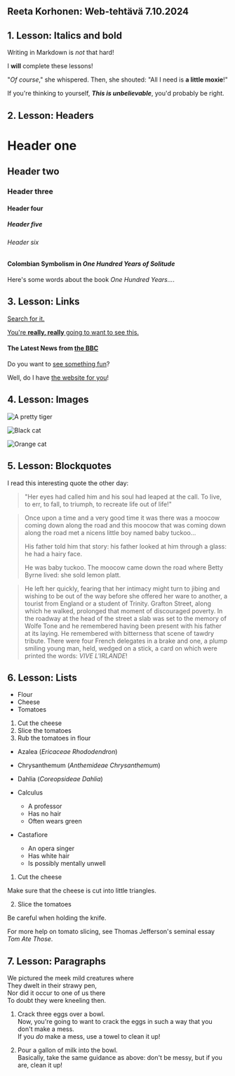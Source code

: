 ## Reeta Korhonen: Web-tehtävä 7.10.2024

## 1. Lesson: Italics and bold  

Writing in Markdown is _not_ that hard!  

I **will** complete these lessons!  

"_Of course_," she whispered. Then, she shouted: "All I need is **a little moxie**!"  

If you're thinking to yourself, **_This is unbelievable_**, you'd probably be right.  


## 2. Lesson: Headers  

# Header one  
## Header two  
### Header three  
#### Header four  
##### Header five  
###### Header six  

#### Colombian Symbolism in _One Hundred Years of Solitude_

Here's some words about the book _One Hundred Years..._.  

## 3. Lesson: Links  

[Search for it.](https://www.google.com)  

[You're **really, really** going to want to see this.](https://www.dailykitten.com)  

#### The Latest News from [the BBC](https://www.bbc.com/news)

Do you want to [see something fun][a fun place]?

Well, do I have [the website for you][another fun place]!

[a fun place]: https://www.zombo.com

[another fun place]: https://www.stumbleupon.com  

## 4. Lesson: Images  

![A pretty tiger](https://upload.wikimedia.org/wikipedia/commons/5/56/Tiger.50.jpg)  

![Black cat][BLack]  

![Orange cat][Orange]  

[Black]: https://upload.wikimedia.org/wikipedia/commons/a/a3/81_INF_DIV_SSI.jpg

[Orange]: https://icons.iconarchive.com/icons/google/noto-emoji-animals-nature/256/22221-cat-icon.png  

## 5. Lesson: Blockquotes  

I read this interesting quote the other day:  
> "Her eyes had called him and his soul had leaped at the call. To live, to err, to fall, to triumph, to recreate life out of life!"  

>Once upon a time and a very good time it was there was a moocow coming down along the road and this moocow that was coming down along the road met a nicens little boy named baby tuckoo...
>
>His father told him that story: his father looked at him through a glass: he had a hairy face.
>
>He was baby tuckoo. The moocow came down the road where Betty Byrne lived: she sold lemon platt.  

>He left her quickly, fearing that her intimacy might turn to jibing and wishing to be out of the way before she offered her ware to another, a tourist from England or a student of Trinity. Grafton Street, along which he walked, prolonged that moment of discouraged poverty. In the roadway at the head of the street a slab was set to the memory of Wolfe Tone and he remembered having been present with his father at its laying. He remembered with bitterness that scene of tawdry tribute. There were four French delegates in a brake and one, a plump smiling young man, held, wedged on a stick, a card on which were printed the words: _VIVE L'IRLANDE_!  

## 6. Lesson: Lists  

* Flour
* Cheese
* Tomatoes  

1. Cut the cheese
2. Slice the tomatoes
3. Rub the tomatoes in flour  

* Azalea (_Ericaceae Rhododendron_)
* Chrysanthemum (_Anthemideae Chrysanthemum_)
* Dahlia (_Coreopsideae Dahlia_)  

* Calculus
  * A professor
  * Has no hair
  * Often wears green
* Castafiore
  * An opera singer
  * Has white hair
  * Is possibly mentally unwell  

1. Cut the cheese

 Make sure that the cheese is cut into little triangles.

2. Slice the tomatoes

 Be careful when holding the knife.
 
 For more help on tomato slicing, see Thomas Jefferson's seminal essay _Tom Ate Those_.  

## 7. Lesson: Paragraphs  

We pictured the meek mild creatures where  
They dwelt in their strawy pen,  
Nor did it occur to one of us there  
To doubt they were kneeling then.  

1. Crack three eggs over a bowl.  
Now, you're going to want to crack the eggs in such a way that you don't make a mess.  
If you _do_ make a mess, use a towel to clean it up!

2. Pour a gallon of milk into the bowl.  
Basically, take the same guidance as above: don't be messy, but if you are, clean it up!

